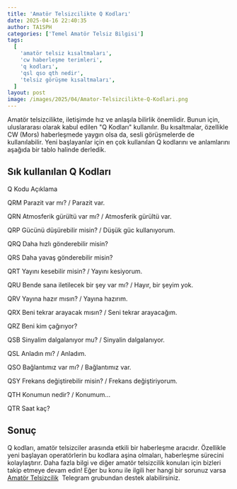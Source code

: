 ```yaml
---
title: 'Amatör Telsizcilikte Q Kodları'
date: 2025-04-16 22:40:35
author: TA1SPH
categories: ['Temel Amatör Telsiz Bilgisi']
tags:
  [
    'amatör telsiz kısaltmaları',
    'cw haberleşme terimleri',
    'q kodları',
    'qsl qso qth nedir',
    'telsiz görüşme kısaltmaları',
  ]
layout: post
image: /images/2025/04/Amator-Telsizcilikte-Q-Kodlari.png
---
```


Amatör telsizcilikte, iletişimde hız ve anlaşıla bilirlik önemlidir. Bunun için, uluslararası olarak kabul edilen "Q Kodları" kullanılır. Bu kısaltmalar, özellikle CW (Mors) haberleşmede yaygın olsa da, sesli görüşmelerde de kullanılabilir. Yeni başlayanlar için en çok kullanılan Q kodlarını ve anlamlarını aşağıda bir tablo halinde derledik.

## Sık kullanılan Q Kodları

Q Kodu
Açıklama

QRM
Parazit var mı? / Parazit var.

QRN
Atmosferik gürültü var mı? / Atmosferik gürültü var.

QRP
Gücünü düşürebilir misin? / Düşük güc kullanıyorum.

QRQ
Daha hızlı gönderebilir misin?

QRS
Daha yavaş gönderebilir misin?

QRT
Yayını kesebilir misin? / Yayını kesiyorum.

QRU
Bende sana iletilecek bir şey var mı? / Hayır, bir şeyim yok.

QRV
Yayına hazır mısın? / Yayına hazırım.

QRX
Beni tekrar arayacak mısın? / Seni tekrar arayacağım.

QRZ
Beni kim çağırıyor?

QSB
Sinyalim dalgalanıyor mu? / Sinyalin dalgalanıyor.

QSL
Anladın mı? / Anladım.

QSO
Bağlantımız var mı? / Bağlantımız var.

QSY
Frekans değiştirebilir misin? / Frekans değiştiriyorum.

QTH
Konumun nedir? / Konumum...

QTR
Saat kaç?

## Sonuç

Q kodları, amatör telsizciler arasında etkili bir haberleşme aracıdır. Özellikle yeni başlayan operatörlerin bu kodlara aşina olmaları, haberleşme sürecini kolaylaştırır. Daha fazla bilgi ve diğer amatör telsizcilik konuları için bizleri takip etmeye devam edin!
Eğer bu konu ile ilgili her hangi bir sorunuz varsa [Amatör Telsizcilik](https://t.me/amatortelsizci)  Telegram grubundan destek alabilirsiniz.

